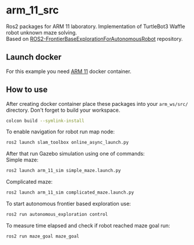 # arm_11_src
Ros2 packages for ARM 11 laboratory. Implementation of TurtleBot3 Waffle robot unknown maze solving. \
Based on [ROS2-FrontierBaseExplorationForAutonomousRobot](https://github.com/abdulkadrtr/ROS2-FrontierBaseExplorationForAutonomousRobot.git) repository.

## Launch docker
For this example you need [ARM 11](https://github.com/kamilmlodzikowski/LabARM/tree/6f20e80ae233c7e7465553be193223bb00a0f2de/Lab11-Problem2) docker container.

## How to use
After creating docker container place these packages into your ```arm_ws/src/``` directory.
Don't forget to build your workspace.
```bash
colcon build --symlink-install
```
To enable navigation for robot run map node:
```bash
ros2 launch slam_toolbox online_async_launch.py
```
After that run Gazebo simulation using one of commands: \
Simple maze:
```bash
ros2 launch arm_11_sim simple_maze.launch.py
```
Complicated maze:
```bash
ros2 launch arm_11_sim complicated_maze.launch.py
```
To start autonomous frontier based exploration use:
```bash
ros2 run autonomous_exploration control
```
To measure time elapsed and check if robot reached maze goal run:
```bash
ros2 run maze_goal maze_goal 
```